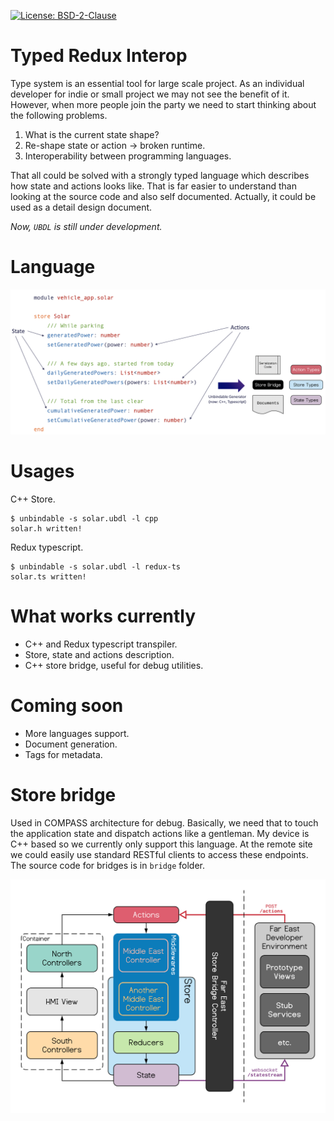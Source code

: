 [![License: BSD-2-Clause](https://img.shields.io/badge/License-BSD%202--Clause-orange.svg)](https://opensource.org/licenses/BSD-2-Clause)

# Typed Redux Interop

Type system is an essential tool for large scale project. As an individual developer for
indie or small project we may not see the benefit of it. However, when more people join
the party we need to start thinking about the following problems.

1. What is the current state shape?
2. Re-shape state or action → broken runtime.
3. Interoperability between programming languages.

That all could be solved with a strongly typed language which describes how state and
actions looks like. That is far easier to understand than looking at the source code and
also self documented. Actually, it could be used as a detail design document.

*Now, `UBDL` is still under development.*

# Language

![UBDL](docs/imgs/language.png?raw=true "Unbindable description language")

# Usages

C++ Store.
```shell
$ unbindable -s solar.ubdl -l cpp
solar.h written!
```

Redux typescript.
```shell
$ unbindable -s solar.ubdl -l redux-ts
solar.ts written!
```

# What works currently

- C++ and Redux typescript transpiler.
- Store, state and actions description.
- C++ store bridge, useful for debug utilities.

# Coming soon

- More languages support.
- Document generation.
- Tags for metadata.

# Store bridge

Used in COMPASS architecture for debug. Basically, we need that to touch the application
state and dispatch actions like a gentleman. My device is C++ based so we currently only
support this language. At the remote site we could easily use standard RESTful clients to
access these endpoints. The source code for bridges is in `bridge` folder.

![Store bridge](docs/imgs/bridge.png?raw=true "COMPASS store bridge")
